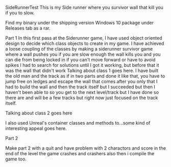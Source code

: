 SideRunnerTest
This is my Side runner where you survivor wall that kill you if you to slow.

Find my binary under the shipping version Windows 10 package under Releases tab as a rar.

Part 1
In this first pass at the Siderunner game, I have used object oriented design to decide which class objects to create in my game. 
I have achieved a loose coupling of the classes by making a siderunner survivor game where a wall pushes you if you are slow enough 
the wall kills you and you can die from being locked in if you can't move forward or have to avoid spikes I had to search for solutions
until I got it working, but before that it was the wall that didn't work
Talking about class 1 goes here. I have built the old man and the track as if in two parts and done it like that, you have to jump free
on ledges and escape the wall that comes after you only that I had to build the wall and then the track itself but I succeeded but then 
I haven't been able to so you get to the next level/track but I have done so there are and will be a few tracks but right now just focused on the track itself.

Talking about class 2 goes here

I also used Unreal's container classes and methods to...some kind of interesting appeal goes here.

Part 2

Make part 2 with a quit and have problem with 2 charactors and score in the end of the level the game crashes and crashers also then i compile the game too.